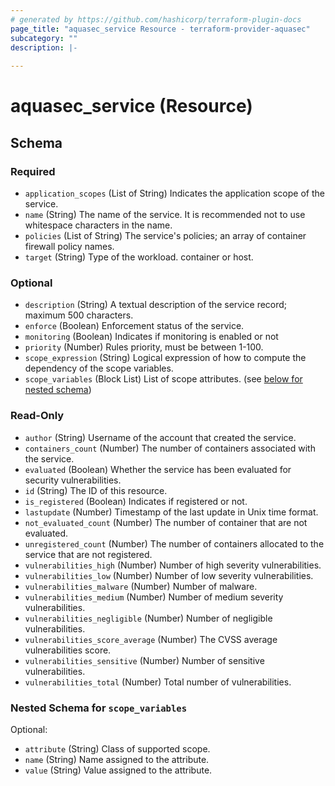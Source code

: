 ```yaml
---
# generated by https://github.com/hashicorp/terraform-plugin-docs
page_title: "aquasec_service Resource - terraform-provider-aquasec"
subcategory: ""
description: |-
  
---
```


# aquasec_service (Resource)





<!-- schema generated by tfplugindocs -->
## Schema

### Required

- `application_scopes` (List of String) Indicates the application scope of the service.
- `name` (String) The name of the service. It is recommended not to use whitespace characters in the name.
- `policies` (List of String) The service's policies; an array of container firewall policy names.
- `target` (String) Type of the workload. container or host.

### Optional

- `description` (String) A textual description of the service record; maximum 500 characters.
- `enforce` (Boolean) Enforcement status of the service.
- `monitoring` (Boolean) Indicates if monitoring is enabled or not
- `priority` (Number) Rules priority, must be between 1-100.
- `scope_expression` (String) Logical expression of how to compute the dependency of the scope variables.
- `scope_variables` (Block List) List of scope attributes. (see [below for nested schema](#nestedblock--scope_variables))

### Read-Only

- `author` (String) Username of the account that created the service.
- `containers_count` (Number) The number of containers associated with the service.
- `evaluated` (Boolean) Whether the service has been evaluated for security vulnerabilities.
- `id` (String) The ID of this resource.
- `is_registered` (Boolean) Indicates if registered or not.
- `lastupdate` (Number) Timestamp of the last update in Unix time format.
- `not_evaluated_count` (Number) The number of container that are not evaluated.
- `unregistered_count` (Number) The number of containers allocated to the service that are not registered.
- `vulnerabilities_high` (Number) Number of high severity vulnerabilities.
- `vulnerabilities_low` (Number) Number of low severity vulnerabilities.
- `vulnerabilities_malware` (Number) Number of malware.
- `vulnerabilities_medium` (Number) Number of medium severity vulnerabilities.
- `vulnerabilities_negligible` (Number) Number of negligible vulnerabilities.
- `vulnerabilities_score_average` (Number) The CVSS average vulnerabilities score.
- `vulnerabilities_sensitive` (Number) Number of sensitive vulnerabilities.
- `vulnerabilities_total` (Number) Total number of vulnerabilities.

<a id="nestedblock--scope_variables"></a>
### Nested Schema for `scope_variables`

Optional:

- `attribute` (String) Class of supported scope.
- `name` (String) Name assigned to the attribute.
- `value` (String) Value assigned to the attribute.


